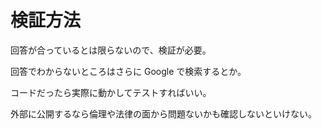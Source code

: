 # 検証方法

回答が合っているとは限らないので、検証が必要。

回答でわからないところはさらに Google で検索するとか。

コードだったら実際に動かしてテストすればいい。

外部に公開するなら倫理や法律の面から問題ないかも確認しないといけない。
